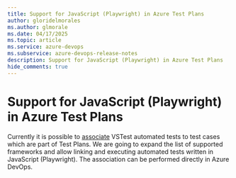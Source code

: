 ```yaml
---
title: Support for JavaScript (Playwright) in Azure Test Plans
author: gloridelmorales
ms.author: glmorale
ms.date: 04/17/2025
ms.topic: article
ms.service: azure-devops
ms.subservice: azure-devops-release-notes
description: Support for JavaScript (Playwright) in Azure Test Plans
hide_comments: true
---
```


# Support for JavaScript (Playwright) in Azure Test Plans

Currently it is possible to [associate](/azure/devops/test/associate-automated-test-with-test-case?view=azure-devops) VSTest automated tests to test cases which are part of Test Plans. We are going to expand the list of supported frameworks and allow linking and executing automated tests written in JavaScript (Playwright). The association can be performed directly in Azure DevOps.